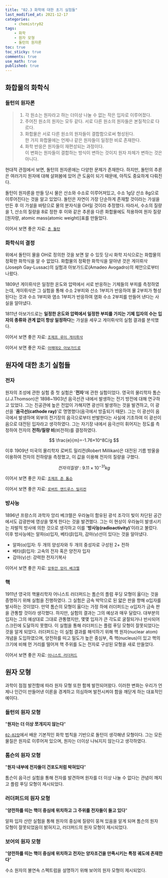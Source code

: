 ```yaml
---
title: "02.3 화학에 대한 초기 실험들"
last_modified_at: 2021-12-17
categories:
    - chemistry02
tags:
    - 화학
    - 원자 모형
    - 돌턴의 원자론
toc: true
toc_sticky: true
comments: true
use_math: true
published: true
---
```


## 화합물의 화학식

### 돌턴의 원자론

>1. 각 원소는 원자라고 하는 더이상 나눌 수 없는 작은 입자로 이루어졌다.
>2. 주어진 원소의 원자는 모두 같다. 서로 다른 원소의 원자들은 본질적으로 다르다.
>3. 화합물은 서로 다른 원소의 원자들이 결합함으로써 형성된다.\
한 가지 화합물에는 언제나 같은 원자들이 일정한 비로 존재한다.
>4. 화학 반응은 원자들이 재편성되는 과정이다.\
이 변화는 원자들이 결합하는 방식이 변하는 것이지 원자 자체가 변하는 것은 아니다.

현대적 관점에서 보면, 돌턴의 원자론에는 다양한 문제가 존재한다. 하지만, 돌턴의 추론은 여러가지 원자에 대해 살펴봄에 있어 큰 도움이 되기 때문에, 아직도 중요하게 다뤄진다.

돌턴이 원자론을 만들 당시 물은 산소와 수소로 이루어져있고, 수소 1g당 산소 8g으로 이루어진다는 것을 알고 있었다. 돌턴은 자연이 가장 단순하게 존재할 것이라는 가설을 만든 후 이 가설을 바탕으로 물의 분자식을 OH일 것이라 추정했다. 따라서, 수소의 질량을 1, 산소의 질량을 8로 정한 후 이와 같은 추론을 다른 화합물에도 적용하여 원자 질량[원자량, atomic mass(atomic weight)]표를 만들었다.

이어서 보면 좋은 자료: [``존 돌턴``](https://chemilk02.github.io/greatman/g-03-John-Dalton)

### 화학식의 결정

위에서 돌턴이 물을 OH로 정의한 것을 보면 알 수 있듯 당시 화학 지식으로는 화합물의 정확한 화학식을 알 수 없었다. 화합물의 정확한 화학식을 알아낸 것은 게이뤼삭(Joseph Gay-Lussac)의 실험과 아보가드로(Amadeo Avogadro)의 제안으로부터 나왔다. 

1809년 게이뤼삭은 일정한 온도와 압력에서 서로 반응하는 기체들의 부피를 측정하였는데, 게이뤼삭은 그 실험을 통해 수소 2부피와 산소 1부피가 반응하여 물 2부피가 형성된다는 것과 수소 1부피와 염소 1부피가 반응하여 염화 수소 2부피를 만들어 낸다는 사실을 알아냈다. 

1811년 아보가드로는 **일정한 온도와 압력에서 일정한 부피를 가지는 기체 입자의 수는 입자의 종류와 관계 없이 항상 일정하다**는 가설을 세우고 게이뤼삭의 실험 결과를 분석했다. 

이어서 보면 좋은 자료: [``조제프 루이 게이뤼삭``](https://chemilk02.github.io/greatman/g-04-Joseph-Louis-Gay-Lussac)

이어서 보면 좋은 자료: [``아메데오 아보가드로``](https://chemilk02.github.io/greatman/g-05-Amedeo-Avogadro)

## 원자에 대한 초기 실험들

### 전자

원자의 조성에 관한 실험 중 첫 실험은 '**전자**'에 관한 실험이었다. 영국의 물리학자 톰슨(J.J.Thomson)은 1898~1903년 음극선관 내에서 발생하는 전기 방전에 대해 연구하고 있었다. 그는 진공관에 높은 전압이 가해지면 광선이 발생하는 것을 발견하고, 이 광선을 '**음극선(cathode ray)**'로 명명했다(음극에서 방출되기 때문). 그는 이 광선이 음극에서 발생하며 외부의 전기장의 음극으로부터 반발한다는 사실에 기초하여 이 광선이 음으로 대전된 입자라고 생각하였다. 그는 자기장 내에서 음극선이 휘어지는 정도를 측정하여 전자의 **전하/질량 비**(비전하)를 결정하였다.

$$
\frac{e}{m}=-1.76×10^8C/g
$$

이후 1909년 미국의 물리학자 로버트 밀리컨(Robert Millikan)은 대전된 기름 방울을 이용하여 전자의 전하량을 측정했고, 이 값을 이용해 전자의 질량을 구했다.

$$
전자의 질량: 9.11×10^{-31}kg
$$

이어서 보면 좋은 자료: [``조제프 존 톰슨``](https://chemilk02.github.io/greatman/g-06-Joseph-John-Thomson)

이어서 보면 좋은 자료: [``로버트 앤드루스 밀리컨``](https://chemilk02.github.io/greatman/g-07-Robert-Andrews-Millikan)

### 방사능

1896년 프랑스의 과학자 앙리 베크렐은 우라늄이 함유된 광석 조각이 빛이 차단된 공간에서도 감광판에 영상을 맺게 한다는 것을 발견했다. 그는 이 현상이 우라늄이 발생시키는 자발적 방사에 의한 것으로 생각하고 이를 '**방사능(radioactivity)**'이라고 불렀다. 이후 방사능에는 알파(α)입자, 베타(β)입자, 감마(γ)선이 있다는 것을 알아냈다. 

- 알파(α)입자: 두 개의 양성자와 두 개의 중성자로 구성된 2+ 전하
- 베타(β)입자: 고속의 전자 혹은 양전자 입자
- 감마(γ)선: 강력한 전자기복사

이어서 보면 좋은 자료: [``앙투안 앙리 베크렐``](https://chemilk02.github.io/greatman/g-08-Antoin-Henri-Becquerel)

### 핵

1911년 영국의 핵물리학자 어니스트 러더퍼드는 톰슨의 플럼 푸딩 모형이 옳다는 것을 증명하기 위해 실험을 진행하였다. 그 실험은 금속 박막으로 된 얇은 판을 향해 α입자를 발사하는 것이었다. 만약 톰슨의 모형이 옳다는 가정 하에 러더퍼드는 α입자가 금속 판을 관통할 것이라 생각했다. 하지만, 실험의 결과는 그의 예상과 매우 달랐다. 대부분의 입자는 그의 예상대로 그대로 관통했지만, 몇몇 입자가 큰 각도로 굴절되거나 반사되어 스크린에 도달하지 못했다. 이 실험을 통해 러더퍼드는 플럼 푸딩 모형이 잘못되었다는 것을 알게 되었다. 러더퍼드는 이 실험 결과를 해석하기 위해 핵 원자(nuclear atom) 개념을 도입하였으며, 양전하를 띠고 밀도가 높은 중심부, 즉 핵(nucleus)이 있고 핵의 크기에 비해 먼 거리를 떨어져 핵 주위를 도는 전자로 구성된 모형을 새로 만들었다. 

이어서 보면 좋은 자료: [``어니스트 러더퍼드``](https://chemilk02.github.io/greatman/g-09-Ernest-Rutherford)

## 원자 모형

과학이 점점 발전함에 따라 원자 모형 또한 함께 발전되어왔다. 이러한 변화는 우리가 언제나 인간이 만들어낸 이론을 경계하고 의심하며 발전시켜야 함을 깨닫게 하는 대표적인 예이다.

### 돌턴의 원자 모형

"**원자는 더 이상 쪼개지지 않는다**"

[``02-02장``](https://chemilk02.github.io/chemistry02/C-02-02)에서 배운 기본적인 화학 법칙을 기반으로 돌턴이 생각해낸 모형이다. 그는 모든 물질은 원자로 이루어져 있으며, 원자는 더이상 나눠지지 않는다고 생각하였다.

### 톰슨의 원자 모형

"**원자 내부에 전자들이 건포도처럼 박혀있다**"

톰슨이 음극선 실험을 통해 전자를 발견하며 원자를 더 이상 나눌 수 없다는 관념이 깨지고 플럼 푸딩 모형이 제시되었다.

### 러더퍼드의 원자 모형

"**양전하를 띠는 핵이 중심에 위치하고 그 주위를 전자들이 돌고 있다**"

알파 입자 산란 실험을 통해 원자의 중심에 질량이 뭉쳐 있음을 알게 되며 톰슨의 원자 모형이 잘못되었음이 밝혀지고, 러더퍼드의 원자 모형이 제시되었다.

### 보어의 원자 모형

"**양전하를 띠는 핵이 중심에 위치하고 전자는 양자조건을 만족시키는 특정 궤도에 존재한다**"

수소 원자의 불연속 스펙트럼을 설명하기 위해 보어의 원자 모형이 제시되었다.